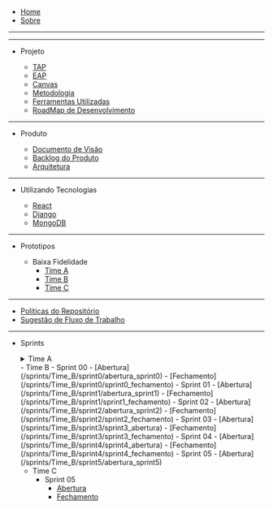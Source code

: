 - [Home](/)
- [Sobre](/README)

---

---

- Projeto

  - [TAP](/produto/tap/tap)
  - [EAP](/produto/eap/eap)
  - [Canvas](/produto/canvas/CANVAS-MDS1)
  - [Metodologia](/produto/metodologia/metodologia)
  - [Ferramentas Utilizadas](/produto/ferramentas/ferramentas)
  - [RoadMap de Desenvolvimento](/produto/roadmap/roadmap_v1)

---

- Produto

  - [Documento de Visão](/produto/Visao/Visao)
  - [Backlog do Produto](/produto/backlog/backlog)
  - [Arquitetura](/produto/Arquitetura/Arquitetura)

---

- Utilizando Tecnologias

  - [React](produto/pesquisa_tecnologias/react)
  - [Django](produto/pesquisa_tecnologias/django)
  - [MongoDB](produto/pesquisa_tecnologias/mongoDB)

---

- Prototipos

  - Baixa Fidelidade
    - [Time A](/produto/prototipo/prototipo)
    - [Time B](/produto/prototipo/prototipo-tipoB)
    - [Time C](/produto/prototipo/prototipo-timeC)

---

- [Politicas do Repositório](politicas/policies)
- [Sugestão de Fluxo de Trabalho](politicas/workflow)

---

- Sprints
  <details>
    <summary> Time A</summary>
    <br>
      <details>
      <summary> Sprint 00</summary> 
      <ul>
      <li> <a href="https://github.com/fga-eps-mds/2021-1-hospitalar/blob/main/docs/sprints/Time_A/sprint0/abertura_sprint0_A.md">Abertura</a> </li>
      <li> <a href="https://github.com/fga-eps-mds/2021-1-hospitalar/blob/main/docs/sprints/Time_A/sprint0/fechamento_sprint0_A.md">Fechamento</a></li>

      - Sprint 01
        - [Abertura](/sprints/Time_A/sprint1/abertura_sprint1_A)
        - [Fechamento](/sprints/Time_A/sprint1/fechamento_sprint1_A)
      - Sprint 02
        - [Abertura](/sprints/Time_A/sprint2/abertura_sprint2_A)
        - [Fechamento](/sprints/Time_A/sprint2/fechamento_sprint2_A)
      - Sprint 03
        - [Abertura](/sprints/Time_A/sprint3/abertura_sprint3_A)
        - [Fechamento](/sprints/Time_A/sprint3/fechamento_sprint3_A)
      - Sprint 04
        - [Abertura](/sprints/Time_A/sprint4/abertura_sprint4_A)
        - [Fechamento](/sprints/Time_A/sprint4/fechamento_sprint4_A)
      - Sprint 05
        - [Abertura](/sprints/Time_A/sprint5/abertura_sprint5_A)
        - [Fechamento](/sprints/Time_A/sprint5/fechamento_sprint5_A)
      - Sprint 06
        - [Abertura](/sprints/Time_A/sprint6/abertura_sprint6_A)
      </ul>

    </details>
    </details>
    - Time B
      - Sprint 00
        - [Abertura](/sprints/Time_B/sprint0/abertura_sprint0)
        - [Fechamento](/sprints/Time_B/sprint0/sprint0_fechamento)
      - Sprint 01
        - [Abertura](/sprints/Time_B/sprint1/abertura_sprint1)
        - [Fechamento](/sprints/Time_B/sprint1/sprint1_fechamento)
      - Sprint 02
        - [Abertura](/sprints/Time_B/sprint2/abertura_sprint2)
        - [Fechamento](/sprints/Time_B/sprint2/sprint2_fechamento)
      - Sprint 03
        - [Abertura](/sprints/Time_B/sprint3/sprint3_abertura)
        - [Fechamento](/sprints/Time_B/sprint3/sprint3_fechamento)
      - Sprint 04
        - [Abertura](/sprints/Time_B/sprint4/sprint4_abertura)
        - [Fechamento](/sprints/Time_B/sprint4/sprint4_fechamento)
      - Sprint 05
        - [Abertura](/sprints/Time_B/sprint5/abertura_sprint5)

  - Time C
    - Sprint 05
      - [Abertura](/sprints/Time_C/sprint4/abertura_sprint5)
      - [Fechamento](/sprints/Time_C/sprint4/fechamento_sprint5)
